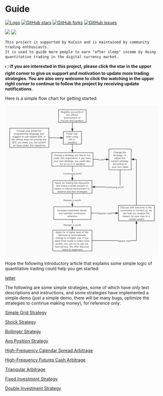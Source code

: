 # Guide 

[![Logo](https://img.shields.io/badge/KuCoin-KuMex-yellowgreen?style=flat-square)](https://github.com/Kucoin-academy/Guide)
[![GitHub stars](https://img.shields.io/github/stars/Kucoin-academy/Guide.svg?label=Stars&style=flat-square)](https://github.com/Kucoin-academy/Guide)
[![GitHub forks](https://img.shields.io/github/forks/Kucoin-academy/Guide.svg?label=Fork&style=flat-square)](https://github.com/Kucoin-academy/Guide)
[![GitHub issues](https://img.shields.io/github/issues/Kucoin-academy/Guide.svg?label=Issue&style=flat-square)](https://github.com/Kucoin-academy/Guide/issues)

[![](https://img.shields.io/badge/lang-English-informational.svg?longCache=true&style=flat-square)](README.md)
[![](https://img.shields.io/badge/lang-Chinese-red.svg?longCache=true&style=flat-square)](README_CN.md)


    This project is supported by KuCoin and is maintained by community trading enthusiasts. 
    It is used to guide more people to earn "after sleep" income by doing quantitative trading in the digital currency market.

 :point_right:**If you are interested in this project, please click the star in the upper right corner to give us support and motivation to update more trading strategies. You are also very welcome to click the watching in the upper right corner to continue to follow the project by receiving update notifications**.

Here is a simple flow chart for getting started:  

![flow_chart](./img/flow_chart.jpg)

Hope the following introductory article that explains some simple logic of quantitative trading could help you get started:  

[letter](letter.md)  

  

The following are some simple strategies, some of which have only text descriptions and instructions, and some strategies have implemented a simple demo (just a simple demo, there will be many bugs, optimize the strategies to continue making money), for reference only:  

[Simple Grid Strategy](https://github.com/Kucoin-academy/simple-grid)

[Shock Strategy](https://github.com/Kucoin-academy/shock-strategy)

[Bollinger Strategy](https://github.com/Kucoin-academy/bollinger-strategy)

[Avg Position Strategy](https://github.com/Kucoin-academy/avg-position)

[High-Frequency Calendar Spread Arbitrage](https://github.com/Kucoin-academy/high-frequency)

[High-Frequency Futures Cash Arbitrage](https://github.com/Kucoin-academy/spot-contract)

[Triangular Arbitrage](https://github.com/Kucoin-academy/triangle-arbitrage)

[Fixed Investment Strategy](https://github.com/Kucoin-academy/aip-strategy)

[Double Investment Strategy](https://github.com/Kucoin-academy/double-strategy)

